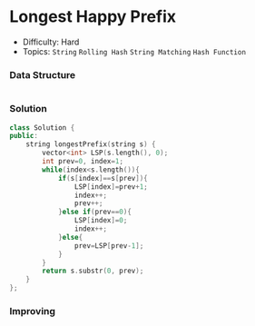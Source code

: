 # Longest Happy Prefix
- Difficulty: Hard
- Topics: `String` `Rolling Hash` `String Matching` `Hash Function`

### Data Structure
``` cpp
```

### Solution
``` cpp
class Solution {
public:
    string longestPrefix(string s) {
        vector<int> LSP(s.length(), 0);
        int prev=0, index=1;
        while(index<s.length()){
            if(s[index]==s[prev]){
                LSP[index]=prev+1;
                index++;
                prev++;
            }else if(prev==0){
                LSP[index]=0;
                index++;
            }else{
                prev=LSP[prev-1];
            }
        }
        return s.substr(0, prev);
    }
};
```

### Improving
``` cpp
```
